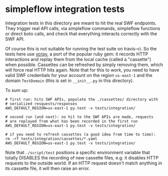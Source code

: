# simpleflow integration tests

Integration tests in this directory are meant to hit the real SWF endpoints.
They trigger real API calls, via simpleflow commands, simpleflow functions or
direct boto calls, and check that everything interacts correctly with the SWF
API.

Of course this is not suitable for running the test suite on travis-ci. So the
tests here use [vcrpy](https://vcrpy.readthedocs.io/), a port of the popular
ruby gem: it records HTTP interactions and replay them from the local cache
(called a "cassette") when possible. Cassettes can be refreshed by simply
removing them, which will force real HTTP hits again. Note that for this to
work, you need to have valid SWF credentials for your account on the region
`us-east-1` and the domain `TestDomain` (this is set in `__init__.py` in this
directory).

To sum up:

    # first run: hits SWF APIs, populate the ./cassettes/ directory with
    # serialized resquests/responses
    AWS_DEFAULT_REGION=us-east-1 py.test -v tests/integration/

    # second run (and next): no hit to the SWF APIs are made, requests
    # are replayed from what has been recorded in the first run
    AWS_DEFAULT_REGION=us-east-1 py.test -v tests/integration/

    # if you need to refresh cassettes (a good idea from time to time):
    rm -rf tests/integration/cassettes/*.yaml
    AWS_DEFAULT_REGION=us-east-1 py.test -v tests/integration/

Note that `./script/test` positions a specific environment variable that totally DISABLES
the recording of new cassette files, e.g. it disables HTTP requests to the outside world.
If an HTTP request doesn't match anything in its cassette file, it will then raise an error.
